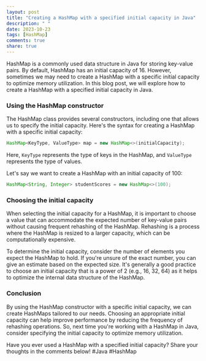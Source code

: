 ```yaml
---
layout: post
title: "Creating a HashMap with a specified initial capacity in Java"
description: " "
date: 2023-10-23
tags: [HashMap]
comments: true
share: true
---
```


HashMap is a commonly used data structure in Java for storing key-value pairs. By default, HashMap has an initial capacity of 16. However, sometimes we may need to create a HashMap with a specific initial capacity to optimize memory utilization. In this blog post, we will explore how to create a HashMap with a specified initial capacity in Java.

### Using the HashMap constructor

The HashMap class provides several constructors, including one that allows us to specify the initial capacity. Here's the syntax for creating a HashMap with a specific initial capacity:

```java
HashMap<KeyType, ValueType> map = new HashMap<>(initialCapacity);
```

Here, `KeyType` represents the type of keys in the HashMap, and `ValueType` represents the type of values.

Let's say we want to create a HashMap with an initial capacity of 100:

```java
HashMap<String, Integer> studentScores = new HashMap<>(100);
```

### Choosing the initial capacity

When selecting the initial capacity for a HashMap, it is important to choose a value that can accommodate the expected number of key-value pairs without causing frequent rehashing of the HashMap. Rehashing is a process where the HashMap is resized to a larger capacity, which can be computationally expensive.

To determine the initial capacity, consider the number of elements you expect the HashMap to hold. If you're unsure of the exact number, you can give an estimate based on the expected size. It's generally a good practice to choose an initial capacity that is a power of 2 (e.g., 16, 32, 64) as it helps to optimize the internal data structure of the HashMap.

### Conclusion

By using the HashMap constructor with a specific initial capacity, we can create HashMaps tailored to our needs. Choosing an appropriate initial capacity can help improve performance by reducing the frequency of rehashing operations. So, next time you're working with a HashMap in Java, consider specifying the initial capacity to optimize memory utilization.

Have you ever used a HashMap with a specified initial capacity? Share your thoughts in the comments below! #Java #HashMap